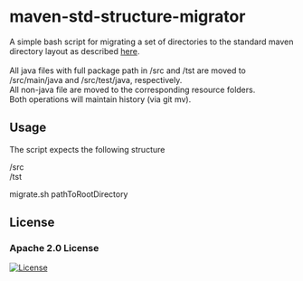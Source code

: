 # maven-std-structure-migrator

A simple bash script for migrating a set of directories to the standard maven directory layout as described [here](https://maven.apache.org/guides/introduction/introduction-to-the-standard-directory-layout.html).\
<br/>All java files with full package path in /src and /tst are moved to /src/main/java and /src/test/java, respectively.
<br/>All non-java file are moved to the corresponding resource folders.
<br/>Both operations will maintain history (via git mv).

## Usage
The script expects the following structure 

/src<br/>
/tst

migrate.sh pathToRootDirectory

## License
### Apache 2.0 License
[![License](https://img.shields.io/badge/License-Apache%202.0-yellowgreen.svg)](https://opensource.org/licenses/Apache-2.0)  